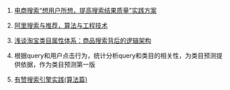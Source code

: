 1. [电商搜索“想用户所想，提高搜索结果质量”实践方案](http://www.woshipm.com/pd/4140984.html)

2. [阿里搜索与推荐，算法与工程技术](https://developer.aliyun.com/group/aios?spm=a2c6h.12873639.0.0.19b67332xFtiPa#/?_k=mqlqu7)

3. [浅谈淘宝类目属性体系：商品搜索背后的逻辑架构](https://blog.csdn.net/lvjin110/article/details/41039067?utm_medium=distribute.pc_relevant_download.none-task-blog-blogcommendfrombaidu-7.nonecase&depth_1-utm_source=distribute.pc_relevant_download.none-task-blog-blogcommendfrombaidu-7.nonecas)

4. 根据query和用户点击行为，统计分析query和类目的相关性，为类目预测提供依据，作为类目预测第一版

5. [有赞搜索引擎实践(算法篇)](https://blog.csdn.net/starzhou/article/details/51227227?utm_source=blogxgwz0&utm_medium=distribute.pc_relevant.none-task-blog-title-8&spm=1001.2101.3001.4242)
